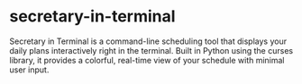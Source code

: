 # secretary-in-terminal
Secretary in Terminal is a command-line scheduling tool that displays your daily plans interactively right in the terminal. Built in Python using the curses library, it provides a colorful, real-time view of your schedule with minimal user input.
